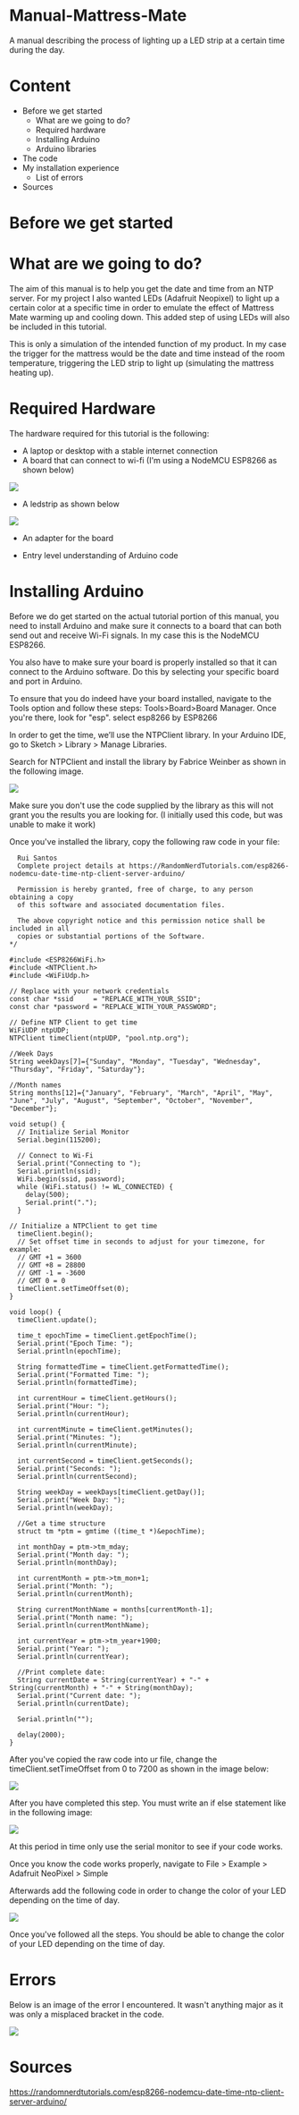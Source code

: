# Manual-Mattress-Mate
   A manual describing the process of lighting up a LED strip at a certain time during the day.

# Content
- Before we get started
  - What are we going to do?
  - Required hardware
  - Installing Arduino
  - Arduino libraries
- The code
- My installation experience
  - List of errors
- Sources

# Before we get started
# What are we going to do?
The aim of this manual is to help you get the date and time from an NTP server. For my project I also wanted LEDs (Adafruit Neopixel) to light up a certain color at a specific time in order to emulate the effect of Mattress Mate warming up and cooling down. This added step of using LEDs will also be included in this tutorial.

This is only a simulation of the intended function of my product. In my case the trigger for the mattress would be the date and time instead of the room temperature, triggering the LED strip to light up (simulating the mattress heating up).

# Required Hardware

The hardware required for this tutorial is the following:
- A laptop or desktop with a stable internet connection
- A board that can connect to wi-fi (I'm using a NodeMCU ESP8266 as shown below)

<img src="/images-map-manual/esp8266.png">

- A ledstrip as shown below

<img src="/images-map-manual/ledstrip.png">

- An adapter for the board

- Entry level understanding of Arduino code

# Installing Arduino

Before we do get started on the actual tutorial portion of this manual, you need to install Arduino and make sure it connects to a board that can both send out and receive Wi-Fi signals. In my case this is the NodeMCU ESP8266.

You also have to make sure your board is properly installed so that it can connect to the Arduino software. Do this by selecting your specific board and port in Arduino.

To ensure that you do indeed have your board installed, navigate to the Tools option and follow these steps: Tools>Board>Board Manager. Once you're there, look for "esp". select esp8266 by ESP8266 

In order to get the time, we’ll use the NTPClient library. In your Arduino IDE, go to Sketch > Library > Manage Libraries.

Search for NTPClient and install the library by Fabrice Weinber as shown in the following image.

<img src="/images-map-manual/ntpclient-fabrice-weinberg.png"> 

Make sure you don't use the code supplied by the library as this will not grant you the results you are looking for.
(I initially used this code, but was unable to make it work)

Once you've installed the library, copy the following raw code in your file:
~~~ /*
  Rui Santos
  Complete project details at https://RandomNerdTutorials.com/esp8266-nodemcu-date-time-ntp-client-server-arduino/
  
  Permission is hereby granted, free of charge, to any person obtaining a copy
  of this software and associated documentation files.
  
  The above copyright notice and this permission notice shall be included in all
  copies or substantial portions of the Software.
*/

#include <ESP8266WiFi.h>
#include <NTPClient.h>
#include <WiFiUdp.h>

// Replace with your network credentials
const char *ssid     = "REPLACE_WITH_YOUR_SSID";
const char *password = "REPLACE_WITH_YOUR_PASSWORD";

// Define NTP Client to get time
WiFiUDP ntpUDP;
NTPClient timeClient(ntpUDP, "pool.ntp.org");

//Week Days
String weekDays[7]={"Sunday", "Monday", "Tuesday", "Wednesday", "Thursday", "Friday", "Saturday"};

//Month names
String months[12]={"January", "February", "March", "April", "May", "June", "July", "August", "September", "October", "November", "December"};

void setup() {
  // Initialize Serial Monitor
  Serial.begin(115200);
  
  // Connect to Wi-Fi
  Serial.print("Connecting to ");
  Serial.println(ssid);
  WiFi.begin(ssid, password);
  while (WiFi.status() != WL_CONNECTED) {
    delay(500);
    Serial.print(".");
  }

// Initialize a NTPClient to get time
  timeClient.begin();
  // Set offset time in seconds to adjust for your timezone, for example:
  // GMT +1 = 3600
  // GMT +8 = 28800
  // GMT -1 = -3600
  // GMT 0 = 0
  timeClient.setTimeOffset(0);
}

void loop() {
  timeClient.update();

  time_t epochTime = timeClient.getEpochTime();
  Serial.print("Epoch Time: ");
  Serial.println(epochTime);
  
  String formattedTime = timeClient.getFormattedTime();
  Serial.print("Formatted Time: ");
  Serial.println(formattedTime);  

  int currentHour = timeClient.getHours();
  Serial.print("Hour: ");
  Serial.println(currentHour);  

  int currentMinute = timeClient.getMinutes();
  Serial.print("Minutes: ");
  Serial.println(currentMinute); 
   
  int currentSecond = timeClient.getSeconds();
  Serial.print("Seconds: ");
  Serial.println(currentSecond);  

  String weekDay = weekDays[timeClient.getDay()];
  Serial.print("Week Day: ");
  Serial.println(weekDay);    

  //Get a time structure
  struct tm *ptm = gmtime ((time_t *)&epochTime); 

  int monthDay = ptm->tm_mday;
  Serial.print("Month day: ");
  Serial.println(monthDay);

  int currentMonth = ptm->tm_mon+1;
  Serial.print("Month: ");
  Serial.println(currentMonth);

  String currentMonthName = months[currentMonth-1];
  Serial.print("Month name: ");
  Serial.println(currentMonthName);

  int currentYear = ptm->tm_year+1900;
  Serial.print("Year: ");
  Serial.println(currentYear);

  //Print complete date:
  String currentDate = String(currentYear) + "-" + String(currentMonth) + "-" + String(monthDay);
  Serial.print("Current date: ");
  Serial.println(currentDate);

  Serial.println("");

  delay(2000);
} 
~~~

After you've copied the raw code into ur file, change the timeClient.setTimeOffset from 0 to 7200 as shown in the image below:

<img src="/images-map-manual/timeclient7200.png"> 

After you have completed this step. You must write an if else statement like in the following image:

<img src="/images-map-manual/ifelse.png"> 

At this period in time only use the serial monitor to see if your code works.

Once you know the code works properly, navigate to File > Example > Adafruit NeoPixel > Simple

Afterwards add the following code in order to change the color of your LED depending on the time of day.

<img src="/images-map-manual/ifelse2.png"> 

Once you've followed all the steps. You should be able to change the color of your LED depending on the time of day.

# Errors

Below is an image of the error I encountered. It wasn't anything major as it was only a misplaced bracket in the code.

<img src="/images-map-manual/bracketerror.png"> 

# Sources

https://randomnerdtutorials.com/esp8266-nodemcu-date-time-ntp-client-server-arduino/


